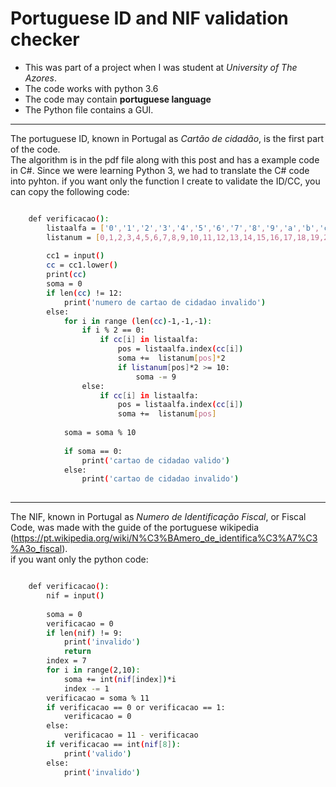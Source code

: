 Portuguese ID and NIF validation checker
===

* This was part of a project when I was student at *University of The Azores*.  
* The code works with python 3.6  
* The code may contain **portuguese language**  
* The Python file contains a GUI.  

---
The portuguese ID, known in Portugal as *Cartão de cidadão*, is the first part of the code.  
The algorithm is in the pdf file along with this post and has a example code in C#. Since we were learning Python 3, we had to translate the C# code into pyhton. 
if you want only the function I create to validate the ID/CC, you can copy the following code:  

``` bash

    def verificacao():
        listaalfa = ['0','1','2','3','4','5','6','7','8','9','a','b','c','d','e','f','g','h','i','j','k','l','m','n','o','p','q','r','s','t','u','v','w','x','y','z']
        listanum = [0,1,2,3,4,5,6,7,8,9,10,11,12,13,14,15,16,17,18,19,20,21,22,23,24,25,26,27,28,29,30,31,32,33,34,35]        
         
        cc1 = input()
        cc = cc1.lower()
        print(cc)
        soma = 0
        if len(cc) != 12:
            print('numero de cartao de cidadao invalido')
        else:
            for i in range (len(cc)-1,-1,-1):
                if i % 2 == 0:
                    if cc[i] in listaalfa:
                        pos = listaalfa.index(cc[i])
                        soma +=  listanum[pos]*2
                        if listanum[pos]*2 >= 10:
                            soma -= 9            
                else:
                    if cc[i] in listaalfa:
                        pos = listaalfa.index(cc[i])
                        soma +=  listanum[pos]
                            
            soma = soma % 10
            
            if soma == 0:
                print('cartao de cidadao valido')
            else:
                print('cartao de cidadao invalido')
     
```
---
The NIF, known in Portugal as *Numero de Identificação Fiscal*, or Fiscal Code, was made with the guide of the portuguese wikipedia (https://pt.wikipedia.org/wiki/N%C3%BAmero_de_identifica%C3%A7%C3%A3o_fiscal).  
if you want only the python code:  

``` bash

    def verificacao():
        nif = input()
        
        soma = 0
        verificacao = 0
        if len(nif) != 9:
            print('invalido')
            return
        index = 7
        for i in range(2,10):
            soma += int(nif[index])*i
            index -= 1
        verificacao = soma % 11
        if verificacao == 0 or verificacao == 1:
            verificacao = 0
        else:
            verificacao = 11 - verificacao
        if verificacao == int(nif[8]):
            print('valido')
        else:
            print('invalido')
                

```
